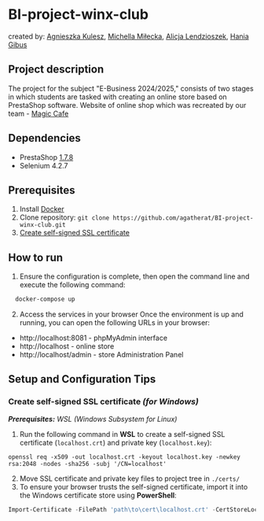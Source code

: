 # BI-project-winx-club

created by: [Agnieszka Kulesz](https://github.com/agatherat), [Michella Miłecka](https://github.com/michellamilecka), [Alicja Lendzioszek](https://github.com/alicjalendzioszek), [Hania Gibus](https://github.com/haniagibus)

## Project description
The project for the subject "E-Business 2024/2025," consists of two stages in which students are tasked with creating an online store based on PrestaShop software.
Website of online shop which was recreated by our team - [Magic Cafe](https://magiccafe.eu/)

## Dependencies 
- PrestaShop [1.7.8](https://github.com/PrestaShop/PrestaShop/releases/download/1.7.8.11/prestashop_1.7.8.11.zip)
- Selenium 4.2.7
  
## Prerequisites
1. Install [Docker](https://docs.docker.com/engine/install/)
2. Clone repository: `git clone https://github.com/agatherat/BI-project-winx-club.git`
3. [Create self-signed SSL certificate](#create-self-signed-ssl-certificate-for-windows)

## How to run
1. Ensure the configuration is complete, then open the command line and execute the following command:
```powershell
  docker-compose up
```
2. Access the services in your browser
  Once the environment is up and running, you can open the following URLs in your browser:
  - http://localhost:8081 - phpMyAdmin interface
  - http://localhost - online store
  - http://localhost/admin - store Administration Panel

## Setup and Configuration Tips



### Create self-signed SSL certificate _(for Windows)_
_**Prerequisites:** WSL (Windows Subsystem for Linux)_

1. Run the following command in **WSL** to create a self-signed SSL certificate (`localhost.crt`) and private key (`localhost.key`):
```shell
openssl req -x509 -out localhost.crt -keyout localhost.key -newkey rsa:2048 -nodes -sha256 -subj '/CN=localhost'
```
2. Move SSL certificate and private key files to project tree in `./certs/`
3. To ensure your browser trusts the self-signed certificate, import it into the Windows certificate store using **PowerShell**:
```powershell
Import-Certificate -FilePath 'path\to\cert\localhost.crt' -CertStoreLocation Cert:\CurrentUser\Root\
```
